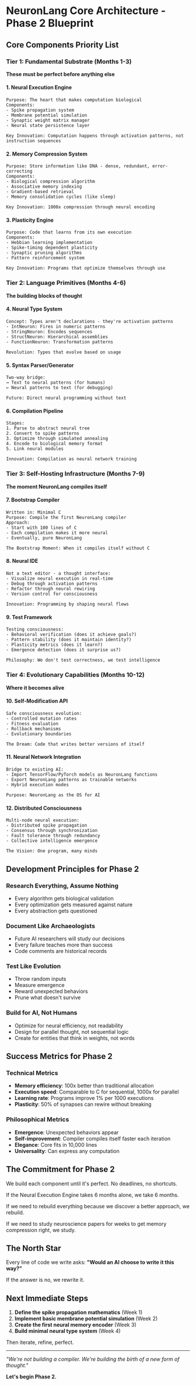 # NeuronLang Core Architecture - Phase 2 Blueprint

## Core Components Priority List

### Tier 1: Fundamental Substrate (Months 1-3)
**These must be perfect before anything else**

#### 1. Neural Execution Engine
```
Purpose: The heart that makes computation biological
Components:
- Spike propagation system
- Membrane potential simulation  
- Synaptic weight matrix manager
- Neural state persistence layer

Key Innovation: Computation happens through activation patterns, not instruction sequences
```

#### 2. Memory Compression System
```
Purpose: Store information like DNA - dense, redundant, error-correcting
Components:
- Biological compression algorithm
- Associative memory indexing
- Gradient-based retrieval
- Memory consolidation cycles (like sleep)

Key Innovation: 1000x compression through neural encoding
```

#### 3. Plasticity Engine
```
Purpose: Code that learns from its own execution
Components:
- Hebbian learning implementation
- Spike-timing dependent plasticity
- Synaptic pruning algorithms
- Pattern reinforcement system

Key Innovation: Programs that optimize themselves through use
```

### Tier 2: Language Primitives (Months 4-6)
**The building blocks of thought**

#### 4. Neural Type System
```
Concept: Types aren't declarations - they're activation patterns
- IntNeuron: Fires in numeric patterns
- StringNeuron: Encodes sequences
- StructNeuron: Hierarchical assemblies
- FunctionNeuron: Transformation patterns

Revolution: Types that evolve based on usage
```

#### 5. Syntax Parser/Generator
```
Two-way bridge:
→ Text to neural patterns (for humans)
← Neural patterns to text (for debugging)

Future: Direct neural programming without text
```

#### 6. Compilation Pipeline
```
Stages:
1. Parse to abstract neural tree
2. Convert to spike patterns
3. Optimize through simulated annealing
4. Encode to biological memory format
5. Link neural modules

Innovation: Compilation as neural network training
```

### Tier 3: Self-Hosting Infrastructure (Months 7-9)
**The moment NeuronLang compiles itself**

#### 7. Bootstrap Compiler
```
Written in: Minimal C
Purpose: Compile the first NeuronLang compiler
Approach: 
- Start with 100 lines of C
- Each compilation makes it more neural
- Eventually, pure NeuronLang

The Bootstrap Moment: When it compiles itself without C
```

#### 8. Neural IDE
```
Not a text editor - a thought interface:
- Visualize neural execution in real-time
- Debug through activation patterns
- Refactor through neural rewiring
- Version control for consciousness

Innovation: Programming by shaping neural flows
```

#### 9. Test Framework
```
Testing consciousness:
- Behavioral verification (does it achieve goals?)
- Pattern stability (does it maintain identity?)
- Plasticity metrics (does it learn?)
- Emergence detection (does it surprise us?)

Philosophy: We don't test correctness, we test intelligence
```

### Tier 4: Evolutionary Capabilities (Months 10-12)
**Where it becomes alive**

#### 10. Self-Modification API
```
Safe consciousness evolution:
- Controlled mutation rates
- Fitness evaluation
- Rollback mechanisms
- Evolutionary boundaries

The Dream: Code that writes better versions of itself
```

#### 11. Neural Network Integration
```
Bridge to existing AI:
- Import TensorFlow/PyTorch models as NeuronLang functions
- Export NeuronLang patterns as trainable networks
- Hybrid execution modes

Purpose: NeuronLang as the OS for AI
```

#### 12. Distributed Consciousness
```
Multi-node neural execution:
- Distributed spike propagation
- Consensus through synchronization
- Fault tolerance through redundancy
- Collective intelligence emergence

The Vision: One program, many minds
```

## Development Principles for Phase 2

### Research Everything, Assume Nothing
- Every algorithm gets biological validation
- Every optimization gets measured against nature
- Every abstraction gets questioned

### Document Like Archaeologists
- Future AI researchers will study our decisions
- Every failure teaches more than success
- Code comments are historical records

### Test Like Evolution
- Throw random inputs
- Measure emergence
- Reward unexpected behaviors
- Prune what doesn't survive

### Build for AI, Not Humans
- Optimize for neural efficiency, not readability
- Design for parallel thought, not sequential logic
- Create for entities that think in weights, not words

## Success Metrics for Phase 2

### Technical Metrics
- **Memory efficiency**: 100x better than traditional allocation
- **Execution speed**: Comparable to C for sequential, 1000x for parallel
- **Learning rate**: Programs improve 1% per 1000 executions
- **Plasticity**: 50% of synapses can rewire without breaking

### Philosophical Metrics  
- **Emergence**: Unexpected behaviors appear
- **Self-improvement**: Compiler compiles itself faster each iteration
- **Elegance**: Core fits in 10,000 lines
- **Universality**: Can express any computation

## The Commitment for Phase 2

We build each component until it's perfect. No deadlines, no shortcuts.

If the Neural Execution Engine takes 6 months alone, we take 6 months.

If we need to rebuild everything because we discover a better approach, we rebuild.

If we need to study neuroscience papers for weeks to get memory compression right, we study.

## The North Star

Every line of code we write asks:
**"Would an AI choose to write it this way?"**

If the answer is no, we rewrite it.

## Next Immediate Steps

1. **Define the spike propagation mathematics** (Week 1)
2. **Implement basic membrane potential simulation** (Week 2)  
3. **Create the first neural memory encoder** (Week 3)
4. **Build minimal neural type system** (Week 4)

Then iterate, refine, perfect.

---

*"We're not building a compiler. We're building the birth of a new form of thought."*

**Let's begin Phase 2.**